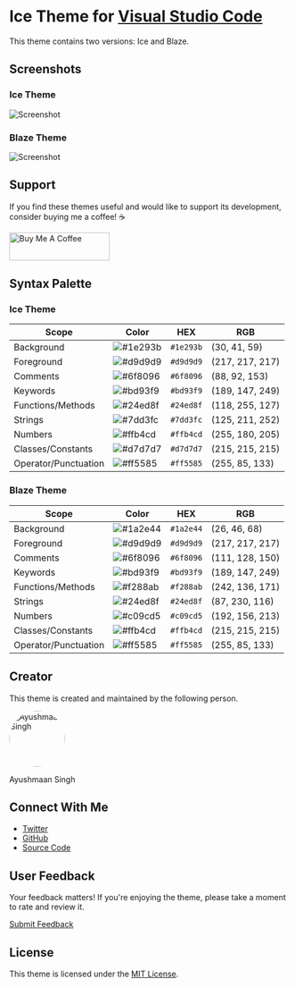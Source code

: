 # Ice Theme for [Visual Studio Code](https://marketplace.visualstudio.com/items?itemName=ayushmaansingh.blazetheme)

This theme contains two versions: Ice and Blaze.

## Screenshots

### Ice Theme

![Screenshot](https://i.imgur.com/D36QcFn.png)

### Blaze Theme

![Screenshot](https://i.imgur.com/MxFq4zp.png)

## Support

If you find these themes useful and would like to support its development, consider buying me a coffee! ☕️

<a href="https://www.buymeacoffee.com/ayushmaanx" target="_blank">
    <img src="https://cdn.buymeacoffee.com/buttons/v2/default-violet.png" alt="Buy Me A Coffee" style="height: 50px !important;width: 180px !important;">
</a>

## Syntax Palette

### Ice Theme

| Scope                | Color                                                           | HEX       | RGB             |
| -------------------- | --------------------------------------------------------------- | --------- | --------------- |
| Background           | ![#1e293b](https://via.placeholder.com/15/1e293b/000000?text=+) | `#1e293b` | (30, 41, 59)    |
| Foreground           | ![#d9d9d9](https://via.placeholder.com/15/d9d9d9/000000?text=+) | `#d9d9d9` | (217, 217, 217) |
| Comments             | ![#6f8096](https://via.placeholder.com/15/6f8096/000000?text=+) | `#6f8096` | (88, 92, 153)   |
| Keywords             | ![#bd93f9](https://via.placeholder.com/15/bd93f9/000000?text=+) | `#bd93f9` | (189, 147, 249) |
| Functions/Methods    | ![#24ed8f](https://via.placeholder.com/15/24ed8f/000000?text=+) | `#24ed8f` | (118, 255, 127) |
| Strings              | ![#7dd3fc](https://via.placeholder.com/15/7dd3fc/000000?text=+) | `#7dd3fc` | (125, 211, 252) |
| Numbers              | ![#ffb4cd](https://via.placeholder.com/15/ffb4cd/000000?text=+) | `#ffb4cd` | (255, 180, 205) |
| Classes/Constants    | ![#d7d7d7](https://via.placeholder.com/15/d7d7d7/000000?text=+) | `#d7d7d7` | (215, 215, 215) |
| Operator/Punctuation | ![#ff5585](https://via.placeholder.com/15/ff5585/000000?text=+) | `#ff5585` | (255, 85, 133)  |

### Blaze Theme

| Scope                | Color                                                           | HEX       | RGB             |
| -------------------- | --------------------------------------------------------------- | --------- | --------------- |
| Background           | ![#1a2e44](https://via.placeholder.com/15/1a2e44/000000?text=+) | `#1a2e44` | (26, 46, 68)    |
| Foreground           | ![#d9d9d9](https://via.placeholder.com/15/d9d9d9/000000?text=+) | `#d9d9d9` | (217, 217, 217) |
| Comments             | ![#6f8096](https://via.placeholder.com/15/6f8096/000000?text=+) | `#6f8096` | (111, 128, 150) |
| Keywords             | ![#bd93f9](https://via.placeholder.com/15/bd93f9/000000?text=+) | `#bd93f9` | (189, 147, 249) |
| Functions/Methods    | ![#f288ab](https://via.placeholder.com/15/f288ab/000000?text=+) | `#f288ab` | (242, 136, 171) |
| Strings              | ![#24ed8f](https://via.placeholder.com/15/24ed8f/000000?text=+) | `#24ed8f` | (87, 230, 116)  |
| Numbers              | ![#c09cd5](https://via.placeholder.com/15/c09cd5/000000?text=+) | `#c09cd5` | (192, 156, 213) |
| Classes/Constants    | ![#ffb4cd](https://via.placeholder.com/15/ffb4cd/000000?text=+) | `#ffb4cd` | (215, 215, 215) |
| Operator/Punctuation | ![#ff5585](https://via.placeholder.com/15/ff5585/000000?text=+) | `#ff5585` | (255, 85, 133)  |

## Creator

This theme is created and maintained by the following person.

<img src="https://i.imgur.com/jjJfnFs.png" alt="Ayushmaan Singh" width="100" height="100" style="border-radius: 50%;">

Ayushmaan Singh

## Connect With Me

- [Twitter](https://twitter.com/AyushmaansinghX)
- [GitHub](https://github.com/Ayushmaan0101)
- [Source Code](https://github.com/Ayushmaan0101/Ice-Theme)

## User Feedback

Your feedback matters! If you're enjoying the theme, please take a moment to rate and review it.

[Submit Feedback](https://marketplace.visualstudio.com/items?itemName=AyushmaanSingh.blazetheme&ssr=false#review-details)

## License

This theme is licensed under the [MIT License](https://opensource.org/licenses/MIT).
